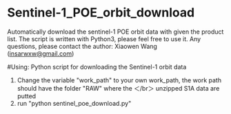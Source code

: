 # Sentinel-1_POE_orbit_download
Automatically download the sentinel-1 POE orbit data with given the product list.
The script is written with Python3, please feel free to use it. 
Any questions, please contact the author: Xiaowen Wang (insarwxw@gmail.com) 

#Using:
Python script for downloading the Sentinel-1 orbit data
1) Change the variable "work_path" to your own work_path, the work path should have the folder "RAW" where the ＜/br＞
   unzipped S1A data are putted
2) run "python sentinel_poe_download.py"
